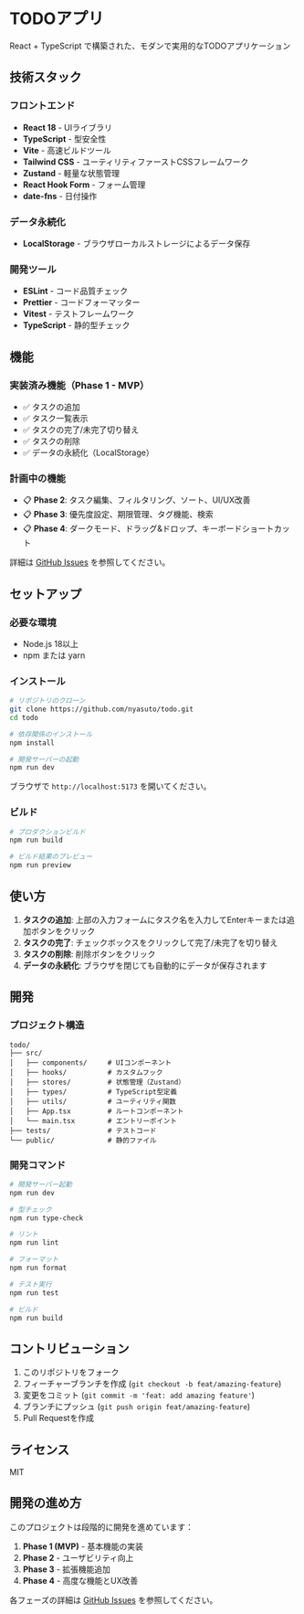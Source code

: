 # TODOアプリ

React + TypeScript で構築された、モダンで実用的なTODOアプリケーション

## 技術スタック

### フロントエンド
- **React 18** - UIライブラリ
- **TypeScript** - 型安全性
- **Vite** - 高速ビルドツール
- **Tailwind CSS** - ユーティリティファーストCSSフレームワーク
- **Zustand** - 軽量な状態管理
- **React Hook Form** - フォーム管理
- **date-fns** - 日付操作

### データ永続化
- **LocalStorage** - ブラウザローカルストレージによるデータ保存

### 開発ツール
- **ESLint** - コード品質チェック
- **Prettier** - コードフォーマッター
- **Vitest** - テストフレームワーク
- **TypeScript** - 静的型チェック

## 機能

### 実装済み機能（Phase 1 - MVP）
- ✅ タスクの追加
- ✅ タスク一覧表示
- ✅ タスクの完了/未完了切り替え
- ✅ タスクの削除
- ✅ データの永続化（LocalStorage）

### 計画中の機能
- 📋 **Phase 2**: タスク編集、フィルタリング、ソート、UI/UX改善
- 📋 **Phase 3**: 優先度設定、期限管理、タグ機能、検索
- 📋 **Phase 4**: ダークモード、ドラッグ&ドロップ、キーボードショートカット

詳細は [GitHub Issues](https://github.com/nyasuto/todo/issues) を参照してください。

## セットアップ

### 必要な環境
- Node.js 18以上
- npm または yarn

### インストール

```bash
# リポジトリのクローン
git clone https://github.com/nyasuto/todo.git
cd todo

# 依存関係のインストール
npm install

# 開発サーバーの起動
npm run dev
```

ブラウザで `http://localhost:5173` を開いてください。

### ビルド

```bash
# プロダクションビルド
npm run build

# ビルド結果のプレビュー
npm run preview
```

## 使い方

1. **タスクの追加**: 上部の入力フォームにタスク名を入力してEnterキーまたは追加ボタンをクリック
2. **タスクの完了**: チェックボックスをクリックして完了/未完了を切り替え
3. **タスクの削除**: 削除ボタンをクリック
4. **データの永続化**: ブラウザを閉じても自動的にデータが保存されます

## 開発

### プロジェクト構造

```
todo/
├── src/
│   ├── components/     # UIコンポーネント
│   ├── hooks/          # カスタムフック
│   ├── stores/         # 状態管理（Zustand）
│   ├── types/          # TypeScript型定義
│   ├── utils/          # ユーティリティ関数
│   ├── App.tsx         # ルートコンポーネント
│   └── main.tsx        # エントリーポイント
├── tests/              # テストコード
└── public/             # 静的ファイル
```

### 開発コマンド

```bash
# 開発サーバー起動
npm run dev

# 型チェック
npm run type-check

# リント
npm run lint

# フォーマット
npm run format

# テスト実行
npm run test

# ビルド
npm run build
```

## コントリビューション

1. このリポジトリをフォーク
2. フィーチャーブランチを作成 (`git checkout -b feat/amazing-feature`)
3. 変更をコミット (`git commit -m 'feat: add amazing feature'`)
4. ブランチにプッシュ (`git push origin feat/amazing-feature`)
5. Pull Requestを作成

## ライセンス

MIT

## 開発の進め方

このプロジェクトは段階的に開発を進めています：

1. **Phase 1 (MVP)** - 基本機能の実装
2. **Phase 2** - ユーザビリティ向上
3. **Phase 3** - 拡張機能追加
4. **Phase 4** - 高度な機能とUX改善

各フェーズの詳細は [GitHub Issues](https://github.com/nyasuto/todo/issues) を参照してください。


